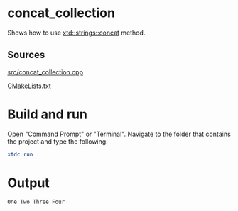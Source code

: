 # concat_collection

Shows how to use [xtd::strings::concat](../../../../src/xtd.core/include/xtd/strings.h) method.

## Sources

[src/concat_collection.cpp](src/concat_collection.cpp)

[CMakeLists.txt](CMakeLists.txt)

# Build and run

Open "Command Prompt" or "Terminal". Navigate to the folder that contains the project and type the following:

```cmake
xtdc run
```

# Output

```
One Two Three Four
```
